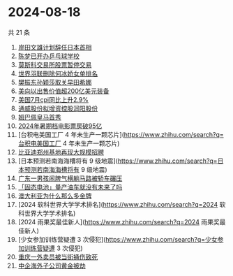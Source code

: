 # 2024-08-18

共 21 条

<!-- BEGIN ZHIHUSEARCH -->
<!-- 最后更新时间 Sun Aug 18 2024 21:12:01 GMT+0800 (China Standard Time) -->
1. [岸田文雄计划辞任日本首相](https://www.zhihu.com/search?q=岸田文雄计划辞任日本首相)
1. [陈梦已开办乒乓球学校](https://www.zhihu.com/search?q=陈梦已开办乒乓球学校)
1. [莫斯科交易所股票暂停交易](https://www.zhihu.com/search?q=莫斯科交易所股票暂停交易)
1. [世界羽联删除何冰娇女单排名](https://www.zhihu.com/search?q=世界羽联删除何冰娇女单排名)
1. [樊振东孙颖莎取关早田希娜](https://www.zhihu.com/search?q=樊振东孙颖莎取关早田希娜)
1. [美向以出售价值超200亿美元装备](https://www.zhihu.com/search?q=美向以出售价值超200亿美元装备)
1. [美国7月cpi同比上升2.9%](https://www.zhihu.com/search?q=美国7月cpi同比上升2.9%)
1. [通威股份拟增资控股润阳股份](https://www.zhihu.com/search?q=通威股份拟增资控股润阳股份)
1. [姆巴佩皇马首秀](https://www.zhihu.com/search?q=姆巴佩皇马首秀)
1. [2024年暑期档电影票房破95亿](https://www.zhihu.com/search?q=2024年暑期档电影票房破95亿)
1. [台积电美国工厂 4 年未生产一颗芯片](https://www.zhihu.com/search?q=台积电美国工厂 4 年未生产一颗芯片)
1. [比亚迪郑州基地再现大规模招聘](https://www.zhihu.com/search?q=比亚迪郑州基地再现大规模招聘)
1. [日本预测若南海海槽将有 9 级地震](https://www.zhihu.com/search?q=日本预测若南海海槽将有 9 级地震)
1. [广东一男孩闹脾气横躺马路被轿车碾压](https://www.zhihu.com/search?q=广东一男孩闹脾气横躺马路被轿车碾压)
1. [「固态电池」量产油车就没有未来了吗](https://www.zhihu.com/search?q=「固态电池」量产油车就没有未来了吗)
1. [澳大利亚为什么那么多金牌](https://www.zhihu.com/search?q=澳大利亚为什么那么多金牌)
1. [2024 软科世界大学学术排名](https://www.zhihu.com/search?q=2024 软科世界大学学术排名)
1. [2024 雨果奖最佳新人](https://www.zhihu.com/search?q=2024 雨果奖最佳新人)
1. [少女参加训练营疑遭 3 次侵犯](https://www.zhihu.com/search?q=少女参加训练营疑遭 3 次侵犯)
1. [重庆一外卖员被当街捅伤致死](https://www.zhihu.com/search?q=重庆一外卖员被当街捅伤致死)
1. [中企海外子公司黄金被劫](https://www.zhihu.com/search?q=中企海外子公司黄金被劫)
<!-- END ZHIHUSEARCH -->
